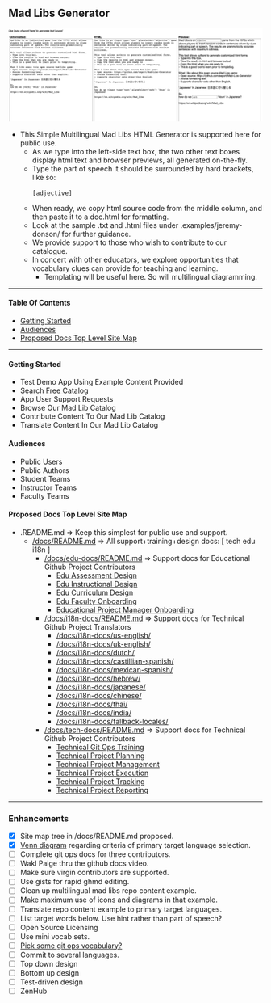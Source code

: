 ## Mad Libs Generator

![example](app-demo-screenshot.png)

- This Simple Multilingual Mad Libs HTML Generator is supported here for public use.
  - As we type into the left-side text box, the two other text boxes display html text and browser previews, all generated on-the-fly.
  - Type the part of speech it should be surrounded by hard brackets, like so:
    ```
    [adjective]
    ```
  - When ready, we copy html source code from the middle column, and then paste it to a doc.html for formatting.
  - Look at the sample .txt and .html files under .examples/jeremy-donson/ for further guidance.
  - We provide support to those who wish to contribute to our catalogue.
  - In concert with other educators, we explore opportunities that vocabulary clues can provide for teaching and learning.
    - Templating will be useful here.  So will multilingual diagramming.

---

#### Table Of Contents
- [Getting Started](#getting-started)
- [Audiences](#audiences)
- [Proposed Docs Top Level Site Map](#proposed-docs-top-level-site-map)

---

#### Getting Started
- Test Demo App Using Example Content Provided
- Search [Free Catalog](examples/catalog/)
- App User Support Requests
- Browse Our Mad Lib Catalog
- Contribute Content To Our Mad Lib Catalog
- Translate Content In Our Mad Lib Catalog

#### Audiences
- Public Users
- Public Authors
- Student Teams
- Instructor Teams
- Faculty Teams

#### Proposed Docs Top Level Site Map
- .README.md => Keep this simplest for public use and support.
  - [/docs/README.md](docs/) => All support+training+design docs: [ tech edu i18n ]
    - [/docs/edu-docs/README.md](docs/edu-docs/) => Support docs for Educational Github Project Contributors
      - [Edu Assessment Design](docs/edu-docs/assessment-design/)
      - [Edu Instructional Design](docs/edu-docs/instructional-design/)
      - [Edu Curriculum Design](docs/edu-docs/curriculum-design/)
      - [Edu Faculty Onboarding](docs/edu-docs/faculty-onboarding/)
      - [Educational Project Manager Onboarding](docs/edu-docs/educational-project-manager-onboarding/)
    - [/docs/i18n-docs/README.md](docs/i18n-docs/) => Support docs for Technical Github Project Translators
      - [/docs/i18n-docs/us-english/](docs/i18n-docs/us-english/)
      - [/docs/i18n-docs/uk-english/](docs/i18n-docs/uk-english/)
      - [/docs/i18n-docs/dutch/](docs/i18n-docs/dutch/)
      - [/docs/i18n-docs/castillian-spanish/](docs/i18n-docs/castillian-spanish/)
      - [/docs/i18n-docs/mexican-spanish/](docs/i18n-docs/mexican-spanish/)
      - [/docs/i18n-docs/hebrew/](docs/i18n-docs/hebrew/)
      - [/docs/i18n-docs/japanese/](docs/i18n-docs/japanese/)
      - [/docs/i18n-docs/chinese/](docs/i18n-docs/japanese/)
      - [/docs/i18n-docs/thai/](docs/i18n-docs/thai/)
      - [/docs/i18n-docs/india/](docs/i18n-docs/india/)
      - [/docs/i18n-docs/fallback-locales/](docs/i18n-docs/fallback-locales/)
    - [/docs/tech-docs/README.md](docs/tech-docs/) => Support docs for Technical Github Project Contributors
      - [Technical Git Ops Training](docs/tech-docs/git-ops-training/)
      - [Technical Project Planning](docs/tech-docs/project-management/)
      - [Technical Project Management](docs/tech-docs/project-planning/)
      - [Technical Project Execution](docs/tech-docs/]/project-execution/)
      - [Technical Project Tracking](docs/tech-docs/]/project-tracking/)
      - [Technical Project Reporting](docs/tech-docs/project-reporting/)

---

### Enhancements
- [x] Site map tree in /docs/README.md proposed.
- [x] [Venn diagram](https://drive.google.com/file/d/1mmJeqvg1rx78H5ckg01997OjNhADhAG9/view?usp=sharing) regarding criteria of primary target language selection.
- [ ] Complete git ops docs for three contributors.
- [ ] Wakl Paige thru the github docs video.
- [ ] Make sure virgin contributors are supported.
- [ ] Use gists for rapid ghmd editing.
- [ ] Clean up multilingual mad libs repo content example.
- [ ] Make maximum use of icons and diagrams in that example.
- [ ] Translate repo content example to primary target languages.
- [ ] List target words below.  Use hint rather than part of speech?
- [ ] Open Source Licensing
- [ ] Use mini vocab sets.
- [ ] [Pick some git ops vocabulary?](https://docs.github.com/en/get-started/quickstart/github-glossary)
- [ ] Commit to several languages.
- [ ] Top down design
- [ ] Bottom up design
- [ ] Test-driven design
- [ ] ZenHub